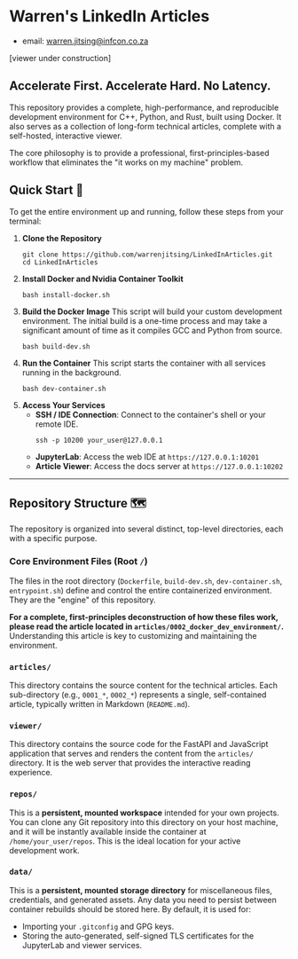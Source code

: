 # Warren's LinkedIn Articles

- email: warren.jitsing@infcon.co.za

[viewer under construction]

## Accelerate First. Accelerate Hard. No Latency.

This repository provides a complete, high-performance, and reproducible development environment for C++, Python, and Rust, built using Docker. It also serves as a collection of long-form technical articles, complete with a self-hosted, interactive viewer.

The core philosophy is to provide a professional, first-principles-based workflow that eliminates the "it works on my machine" problem.

## Quick Start 🚀

To get the entire environment up and running, follow these steps from your terminal:

1.  **Clone the Repository**
    ```shell
    git clone https://github.com/warrenjitsing/LinkedInArticles.git
    cd LinkedInArticles
    ```
2.  **Install Docker and Nvidia Container Toolkit**
    ```shell
    bash install-docker.sh
    ```
3.  **Build the Docker Image**
    This script will build your custom development environment. The initial build is a one-time process and may take a significant amount of time as it compiles GCC and Python from source.
    ```shell
    bash build-dev.sh
    ```
4.  **Run the Container**
    This script starts the container with all services running in the background.
    ```shell
    bash dev-container.sh
    ```
5.  **Access Your Services**
      * **SSH / IDE Connection**: Connect to the container's shell or your remote IDE.
        ```shell
        ssh -p 10200 your_user@127.0.0.1
        ```
      * **JupyterLab**: Access the web IDE at `https://127.0.0.1:10201`
      * **Article Viewer**: Access the docs server at `https://127.0.0.1:10202`

-----

## Repository Structure 🗺️

The repository is organized into several distinct, top-level directories, each with a specific purpose.

### Core Environment Files (Root `/`)

The files in the root directory (`Dockerfile`, `build-dev.sh`, `dev-container.sh`, `entrypoint.sh`) define and control the entire containerized environment. They are the "engine" of this repository.

**For a complete, first-principles deconstruction of how these files work, please read the article located in `articles/0002_docker_dev_environment/`.** Understanding this article is key to customizing and maintaining the environment.

### `articles/`

This directory contains the source content for the technical articles. Each sub-directory (e.g., `0001_*`, `0002_*`) represents a single, self-contained article, typically written in Markdown (`README.md`).

### `viewer/`

This directory contains the source code for the FastAPI and JavaScript application that serves and renders the content from the `articles/` directory. It is the web server that provides the interactive reading experience.

### `repos/`

This is a **persistent, mounted workspace** intended for your own projects. You can clone any Git repository into this directory on your host machine, and it will be instantly available inside the container at `/home/your_user/repos`. This is the ideal location for your active development work.

### `data/`

This is a **persistent, mounted storage directory** for miscellaneous files, credentials, and generated assets. Any data you need to persist between container rebuilds should be stored here. By default, it is used for:

  * Importing your `.gitconfig` and GPG keys.
  * Storing the auto-generated, self-signed TLS certificates for the JupyterLab and viewer services.